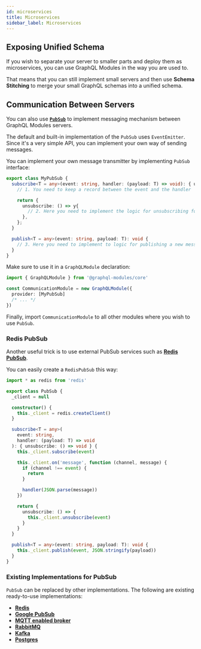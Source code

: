 ```yaml
---
id: microservices
title: Microservices
sidebar_label: Microservices
---
```


## Exposing Unified Schema

If you wish to separate your server to smaller parts and deploy them as microservices, you can use GraphQL Modules in the way you are used to.

That means that you can still implement small servers and then use **Schema Stitching** to merge your small GraphQL schemas into a unified schema.

## Communication Between Servers

You can also use **[`PubSub`](https://www.apollographql.com/docs/apollo-server/features/subscriptions.html#PubSub-Implementations)** to implement messaging mechanism between GraphQL Modules servers.

The default and built-in implementation of the `PubSub` uses `EventEmitter`.
Since it's a very simple API, you can implement your own way of sending messages.

You can implement your own message transmitter by implementing `PubSub` interface:

```ts
export class MyPubSub {
  subscribe<T = any>(event: string, handler: (payload: T) => void): { unsubscribe: () => void } {
    // 1. You need to keep a record between the event and the handler

    return {
      unsubscribe: () => y{
        // 2. Here you need to implement the logic for unsubscribing for the event
      },
    };
  }

  publish<T = any>(event: string, payload: T): void {
    // 3. Here you need to implement to logic for publishing a new message
  }
}
```

Make sure to use it in a `GraphQLModule` declaration:

```ts
import { GraphQLModule } from '@graphql-modules/core'

const CommunicationModule = new GraphQLModule({
  provider: [MyPubSub]
  /* ... */
})
```

Finally, import `CommunicationModule` to all other modules where you wish to use `PubSub`.

### Redis PubSub

Another useful trick is to use external PubSub services such as **[Redis PubSub](https://redis.io/topics/pubsub)**.

You can easily create a `RedisPubSub` this way:

```ts
import * as redis from 'redis'

export class PubSub {
  _client = null

  constructor() {
    this._client = redis.createClient()
  }

  subscribe<T = any>(
    event: string,
    handler: (payload: T) => void
  ): { unsubscribe: () => void } {
    this._client.subscribe(event)

    this._client.on('message', function (channel, message) {
      if (channel !== event) {
        return
      }

      handler(JSON.parse(message))
    })

    return {
      unsubscribe: () => {
        this._client.unsubscribe(event)
      }
    }
  }

  publish<T = any>(event: string, payload: T): void {
    this._client.publish(event, JSON.stringify(payload))
  }
}
```

### Existing Implementations for PubSub

`PubSub` can be replaced by other implementations.
The following are existing ready-to-use implementations:

- **[Redis](https://github.com/davidyaha/graphql-redis-subscriptions)**
- **[Google PubSub](https://github.com/axelspringer/graphql-google-pubsub)**
- **[MQTT enabled broker](https://github.com/davidyaha/graphql-mqtt-subscriptions)**
- **[RabbitMQ](https://github.com/cdmbase/graphql-rabbitmq-subscriptions)**
- **[Kafka](https://github.com/ancashoria/graphql-kafka-subscriptions)**
- **[Postgres](https://github.com/GraphQLCollege/graphql-postgres-subscriptions)**
